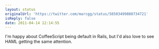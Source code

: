 ```yaml
---
layout: status
originalUrl: 'https://twitter.com/marcgg/status/58503499880734721'
isReply: false
date: 2011-04-14 12:14:55
---
```


I'm happy about CoffeeScript being default in Rails, but I'd also love to see HAML getting the same attention.

